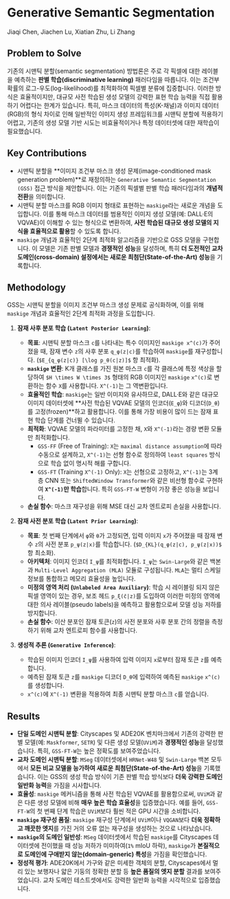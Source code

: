 # Generative Semantic Segmentation
Jiaqi Chen, Jiachen Lu, Xiatian Zhu, Li Zhang

## Problem to Solve
기존의 시맨틱 분할(semantic segmentation) 방법론은 주로 각 픽셀에 대한 레이블을 예측하는 **판별 학습(discriminative learning)** 패러다임을 따릅니다. 이는 조건부 확률의 로그-우도(log-likelihood)를 최적화하여 픽셀별 분류에 집중합니다. 이러한 방식은 효율적이지만, 대규모 사전 학습된 생성 모델의 강력한 표현 학습 능력을 직접 활용하기 어렵다는 한계가 있습니다. 특히, 마스크 데이터의 특성(K-채널)과 이미지 데이터(RGB)의 형식 차이로 인해 일반적인 이미지 생성 프레임워크를 시맨틱 분할에 적용하기 어렵고, 기존의 생성 모델 기반 시도는 비효율적이거나 특정 데이터셋에 대한 재학습이 필요했습니다.

## Key Contributions
*   시맨틱 분할을 **이미지 조건부 마스크 생성 문제(image-conditioned mask generation problem)**로 재정의하는 `Generative Semantic Segmentation (GSS)` 접근 방식을 제안합니다. 이는 기존의 픽셀별 판별 학습 패러다임과의 **개념적 전환**을 의미합니다.
*   시맨틱 분할 마스크를 RGB 이미지 형태로 표현하는 `maskige`라는 새로운 개념을 도입합니다. 이를 통해 마스크 데이터를 범용적인 이미지 생성 모델(예: DALL·E의 VQVAE)이 이해할 수 있는 형식으로 변환하여, **사전 학습된 대규모 생성 모델의 지식을 효율적으로 활용**할 수 있도록 합니다.
*   `maskige` 개념과 효율적인 2단계 최적화 알고리즘을 기반으로 GSS 모델을 구현합니다. 이 모델은 기존 판별 모델과 **경쟁적인 성능**을 달성하며, 특히 **더 도전적인 교차 도메인(cross-domain) 설정에서는 새로운 최첨단(State-of-the-Art) 성능**을 기록합니다.

## Methodology
GSS는 시맨틱 분할을 이미지 조건부 마스크 생성 문제로 공식화하며, 이를 위해 `maskige` 개념과 효율적인 2단계 최적화 과정을 도입합니다.

1.  **잠재 사후 분포 학습 (`Latent Posterior Learning`)**:
    *   **목표**: 시맨틱 분할 마스크 `c`를 나타내는 특수 이미지인 `maskige x^(c)`가 주어졌을 때, 잠재 변수 `z`의 사후 분포 `q_φ(z|c)`를 학습하여 `maskige`를 재구성합니다. (`$E_{q_φ(z|c)} [\log p_θ(c|z)]$` 항 최적화).
    *   **`maskige` 변환**: K개 클래스를 가진 원본 마스크 `c`를 각 클래스에 특정 색상을 할당하여 `$H \times W \times 3$` 형태의 RGB 이미지인 `maskige` `x^(c)`로 변환하는 함수 `X`를 사용합니다. `X^(-1)`는 그 역변환입니다.
    *   **효율적인 학습**: `maskige`는 일반 이미지와 유사하므로, DALL·E와 같은 대규모 이미지 데이터셋에 **사전 학습된 VQVAE 모델의 인코더(`E_φ`)와 디코더(`D_θ`)를 고정(frozen)**하고 활용합니다. 이를 통해 가장 비용이 많이 드는 잠재 표현 학습 단계를 건너뛸 수 있습니다.
    *   **최적화**: VQVAE 모델의 파라미터를 고정한 채, `X`와 `X^(-1)`라는 경량 변환 모듈만 최적화합니다.
        *   `GSS-FF` (Free of Training): `X`는 `maximal distance assumption`에 따라 수동으로 설계하고, `X^(-1)`는 선형 함수로 정의하여 `least squares` 방식으로 학습 없이 명시적 해를 구합니다.
        *   `GSS-FT` (Training `X^(-1)` Only): `X`는 선형으로 고정하고, `X^(-1)`는 3계층 CNN 또는 `ShiftedWindow Transformer`와 같은 비선형 함수로 구현하여 **`X^(-1)`만 학습**합니다. 특히 `GSS-FT-W` 변형이 가장 좋은 성능을 보입니다.
    *   **손실 함수**: 마스크 재구성을 위해 MSE 대신 교차 엔트로피 손실을 사용합니다.

2.  **잠재 사전 분포 학습 (`Latent Prior Learning`)**:
    *   **목표**: 첫 번째 단계에서 `φ`와 `θ`가 고정되면, 입력 이미지 `x`가 주어졌을 때 잠재 변수 `z`의 사전 분포 `p_ψ(z|x)`를 학습합니다. (`$D_{KL}(q_φ(z|c), p_ψ(z|x))$` 항 최소화).
    *   **아키텍처**: 이미지 인코더 `I_ψ`를 최적화합니다. `I_ψ`는 `Swin-Large`와 같은 백본과 `Multi-Level Aggregation (MLA)` 모듈로 구성됩니다. `MLA`는 멀티 스케일 정보를 통합하고 메모리 효율성을 높입니다.
    *   **미정의 영역 처리 (`Unlabeled Area Auxiliary`)**: 학습 시 레이블링 되지 않은 픽셀 영역이 있는 경우, 보조 헤드 `p_ξ(c̄|z)`를 도입하여 이러한 미정의 영역에 대한 의사 레이블(pseudo labels)을 예측하고 활용함으로써 모델 성능 저하를 방지합니다.
    *   **손실 함수**: 이산 분포인 잠재 토큰(`z`)의 사전 분포와 사후 분포 간의 정렬을 측정하기 위해 교차 엔트로피 함수를 사용합니다.

3.  **생성적 추론 (`Generative Inference`)**:
    *   학습된 이미지 인코더 `I_ψ`를 사용하여 입력 이미지 `x`로부터 잠재 토큰 `z`를 예측합니다.
    *   예측된 잠재 토큰 `z`를 `maskige` 디코더 `D_θ`에 입력하여 예측된 `maskige` `x^(c)`를 생성합니다.
    *   `x^(c)`에 `X^(-1)` 변환을 적용하여 최종 시맨틱 분할 마스크 `c`를 얻습니다.

## Results
*   **단일 도메인 시맨틱 분할**: Cityscapes 및 ADE20K 벤치마크에서 기존의 강력한 판별 모델(예: `Maskformer`, `SETR`) 및 다른 생성 모델(`UViM`)과 **경쟁적인 성능**을 달성했습니다. 특히, `GSS-FT-W`는 높은 정확도를 보여주었습니다.
*   **교차 도메인 시맨틱 분할**: `MSeg` 데이터셋에서 `HRNet-W48` 및 `Swin-Large` 백본 모두에서 **모든 비교 모델을 능가하여 새로운 최첨단(State-of-the-Art) 성능**을 기록했습니다. 이는 GSS의 생성 학습 방식이 기존 판별 학습 방식보다 **더욱 강력한 도메인 일반화 능력**을 가짐을 시사합니다.
*   **효율성**: `maskige` 메커니즘을 통해 사전 학습된 VQVAE를 활용함으로써, `UViM`과 같은 다른 생성 모델에 비해 **매우 높은 학습 효율성**을 입증했습니다. 예를 들어, `GSS-FT-W`의 첫 번째 단계 학습은 `UViM`보다 훨씬 적은 GPU 시간을 소비합니다.
*   **`maskige` 재구성 품질**: `maskige` 재구성 단계에서 `UViM`이나 `VQGAN`보다 **더욱 정확하고 깨끗한 엣지**를 가진 거의 오류 없는 재구성을 생성하는 것으로 나타났습니다.
*   **`maskige`의 도메인 일반성**: `MSeg` 데이터셋에서 학습된 `maskige`를 Cityscapes 데이터셋에 전이했을 때 성능 저하가 미미하여(`1%` mIoU 하락), `maskige`가 **본질적으로 도메인에 구애받지 않는(domain-generic) 특성**을 가짐을 확인했습니다.
*   **정성적 평가**: ADE20K에서 가구와 같은 미세한 객체의 분할, Cityscapes에서 멀리 있는 보행자나 얇은 기둥의 정확한 분할 등 **높은 품질의 엣지 분할** 결과를 보여주었습니다. 교차 도메인 테스트셋에서도 강력한 일반화 능력을 시각적으로 입증했습니다.
